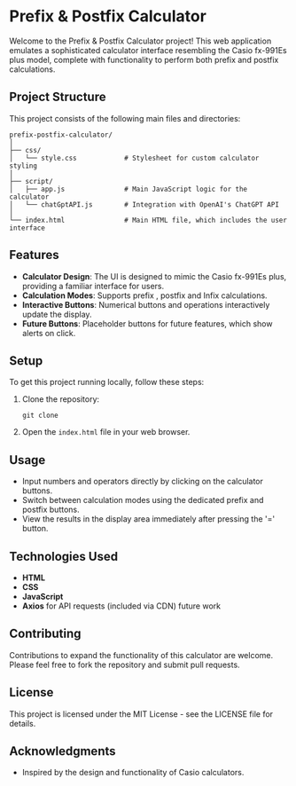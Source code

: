 # Prefix & Postfix Calculator

Welcome to the Prefix & Postfix Calculator project! This web application emulates a sophisticated calculator interface resembling the Casio fx-991Es plus model, complete with functionality to perform both prefix and postfix calculations.

## Project Structure

This project consists of the following main files and directories:

```
prefix-postfix-calculator/
│
├── css/
│   └── style.css            # Stylesheet for custom calculator styling
│
├── script/
│   ├── app.js               # Main JavaScript logic for the calculator
│   └── chatGptAPI.js        # Integration with OpenAI's ChatGPT API
│
└── index.html               # Main HTML file, which includes the user interface
```

## Features

- **Calculator Design**: The UI is designed to mimic the Casio fx-991Es plus, providing a familiar interface for users.
- **Calculation Modes**: Supports  prefix , postfix and Infix calculations.
- **Interactive Buttons**: Numerical buttons and operations interactively update the display.
- **Future Buttons**: Placeholder buttons for future features, which show alerts on click.

## Setup

To get this project running locally, follow these steps:

1. Clone the repository:
   ```
   git clone 
   ```
2. Open the `index.html` file in your web browser.

## Usage

- Input numbers and operators directly by clicking on the calculator buttons.
- Switch between calculation modes using the dedicated prefix and postfix buttons.
- View the results in the display area immediately after pressing the '=' button.

## Technologies Used

- **HTML**
- **CSS**
- **JavaScript**
- **Axios** for API requests (included via CDN) future work

## Contributing

Contributions to expand the functionality of this calculator are welcome. Please feel free to fork the repository and submit pull requests.

## License

This project is licensed under the MIT License - see the LICENSE file for details.

## Acknowledgments

- Inspired by the design and functionality of Casio calculators.
